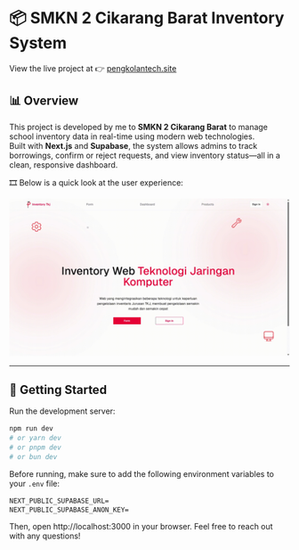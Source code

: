 # 📦 SMKN 2 Cikarang Barat Inventory System

View the live project at 👉 [pengkolantech.site](https://pengkolantech.site)

## 📊 Overview

This project is developed by me to **SMKN 2 Cikarang Barat** to manage school inventory data in real-time using modern web technologies.  
Built with **Next.js** and **Supabase**, the system allows admins to track borrowings, confirm or reject requests, and view inventory status—all in a clean, responsive dashboard.

🎞️ Below is a quick look at the user experience:

![App Demo](./public/readme/Homepage_interview.gif)

---

## 🚀 Getting Started

Run the development server:

```bash
npm run dev
# or yarn dev
# or pnpm dev
# or bun dev
```

Before running, make sure to add the following environment variables to your `.env` file:

```env
NEXT_PUBLIC_SUPABASE_URL=
NEXT_PUBLIC_SUPABASE_ANON_KEY=
```

Then, open http://localhost:3000 in your browser. Feel free to reach out with any questions!
